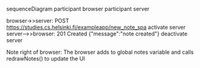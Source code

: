 sequenceDiagram
  participant browser
  participant server

  browser->>server: POST https://studies.cs.helsinki.fi/exampleapp/new_note_spa
  activate server
  server-->>browser: 201 Created {"message":"note created"}
  deactivate server

  Note right of browser: The browser adds to global notes variable and calls redrawNotes() to update the UI